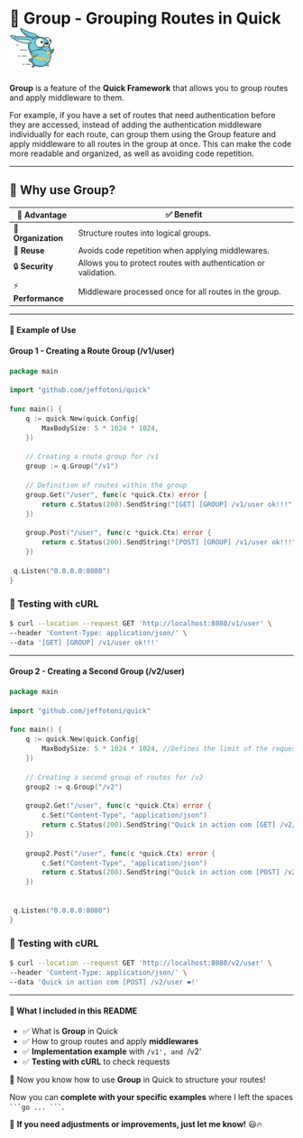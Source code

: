 # 📂 Group - Grouping Routes in Quick ![Quick Logo](/quick.png)


**Group** is a feature of the **Quick Framework** that allows you to group routes and apply middleware to them.

For example, if you have a set of routes that need authentication before they are accessed, instead of adding the authentication middleware individually for each route, can group them using the Group feature and apply middleware to all routes in the group at once. This can make the code more readable and organized, as well as avoiding code repetition.

---

## 📌 Why use Group?

| 🔹 **Advantage**   | ✅ **Benefit**   |
|--------------------|---------------------------------------------------------|
| 📂 **Organization** | Structure routes into logical groups.   |
| 🔄 **Reuse** | Avoids code repetition when applying middlewares.   |
| 🔒 **Security**   | Allows you to protect routes with authentication or validation.  |
| ⚡ **Performance** | Middleware processed once for all routes in the group. |

---

#### 📝 Example of Use


#### Group 1 - Creating a Route Group (/v1/user)

```go
package main

import "github.com/jeffotoni/quick"

func main() {
	q := quick.New(quick.Config{
		MaxBodySize: 5 * 1024 * 1024,
	})

	// Creating a route group for /v1
	group := q.Group("/v1")

	// Definition of routes within the group
	group.Get("/user", func(c *quick.Ctx) error {
		return c.Status(200).SendString("[GET] [GROUP] /v1/user ok!!!")
	})

	group.Post("/user", func(c *quick.Ctx) error {
		return c.Status(200).SendString("[POST] [GROUP] /v1/user ok!!!")
	})

 q.Listen("0.0.0.0:8080")
}
```
### 📌 Testing with cURL
```bash
$ curl --location --request GET 'http://localhost:8080/v1/user' \
--header 'Content-Type: application/json/' \
--data '[GET] [GROUP] /v1/user ok!!!'
```

--- 

#### Group 2 - Creating a Second Group (/v2/user)

```go
package main

import "github.com/jeffotoni/quick"

func main() {
	q := quick.New(quick.Config{
		MaxBodySize: 5 * 1024 * 1024, //Defines the limit of the request body
	})

	// Creating a second group of routes for /v2
	group2 := q.Group("/v2")

	group2.Get("/user", func(c *quick.Ctx) error {
		c.Set("Content-Type", "application/json")
		return c.Status(200).SendString("Quick in action com [GET] /v2/user ❤️!")
	})

	group2.Post("/user", func(c *quick.Ctx) error {
		c.Set("Content-Type", "application/json")
		return c.Status(200).SendString("Quick in action com [POST] /v2/user ❤️!")
	})


 q.Listen("0.0.0.0:8080")
}
```
### 📌 Testing with cURL

```bash
$ curl --location --request GET 'http://localhost:8080/v2/user' \
--header 'Content-Type: application/json/' \
--data 'Quick in action com [POST] /v2/user ❤️!'
```
---

#### **📝 What I included in this README**

- ✅ What is **Group** in Quick  
- ✅ How to group routes and apply **middlewares**  
- ✅ **Implementation example** with `/v1', and `/v2'  
- ✅ **Testing with cURL** to check requests  


🚀 Now you know how to use **Group** in Quick to structure your routes!  


Now you can **complete with your specific examples** where I left the spaces ` ```go ... ``` `.

🚀 **If you need adjustments or improvements, just let me know!** 😃🔥
